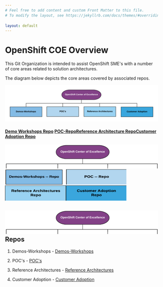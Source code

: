 ```yaml
---
# Feel free to add content and custom Front Matter to this file.
# To modify the layout, see https://jekyllrb.com/docs/themes/#overriding-theme-defaults

layout: default
---
```


OpenShift COE Overview
====================================
This Git Organization is intended to assist OpenShift SME's with a number of core areas related to solution architectures.

The diagram below depicts the core areas covered by associated repos.

![OpenShift Center of Excellence Project Overview](docs/images/header-overview.png?raw=true "OpenShift Center of Excellence Project Overview")  
<h4><a href="https://github.com/ocp-coe/demos-workshops target="_blank">Demo Workshops Repo</a> <a href="https://github.com/ocp-coe/pocs target="_blank">POC-Repo</a><a href="https://github.com/ocp-coe/reference-architectures" target="_blank">Reference Architecture Repo</a><a href="https://github.com/ocp-coe/customer-adoption" target="_blank">Customer Adoption Repo</a></h4> 

   <a href="https://github.com/ocp-coe/overview" target="_blank"><img src="docs/images/light-overview.png" alt="Overview" width="800"></a>
   <a href="https://github.com/ocp-coe/demos-workshops" target="_blank"><img src="docs/images/demo-light.png" alt="Demo Workshopts" width="200" height="50" border="0"></a><a href="https://github.com/ocp-coe/pocs" target="_blank"><img src="docs/images/poc-light.png" alt="Proof of Concepts" width="200" height="50" border="0"></a><a href="https://github.com/ocp-coe/reference-architectures" target="_blank"><img src="docs/images/ref-light.png" alt="Reference Architectures Repo" width="200" height="50" border="0"></a><a href="https://github.com/ocp-coe/customer-adoption" target="_blank"><img src="docs/images/customer-light.png" alt="Customer Adoption Repo" width="200" height="50" border="0"></a>  


   <a href="https://github.com/ocp-coe/overview" target="_blank"><img src="docs/images/light-overview.png" alt="Overview"></a>
Repos
--------

1. Demos-Workshops - [Demos-Workshops](https://github.com/ocp-coe/demos-workshops/)

2. POC's - [POC's](https://github.com/ocp-coe/pocs/)

3. Reference Architectures - [Reference Architectures](https://github.com/ocp-coe/reference-architectures/)

4. Customer Adoption - [Customer Adoption](https://github.com/ocp-coe/customer-adoption/)
